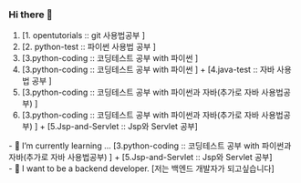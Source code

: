 ### Hi there 👋
<ol type="1">
<li>[1. opentutorials :: git 사용법공부 ]<br>
<li>[2. python-test :: 파이썬 사용법 공부 ]<br>
<li>[3.python-coding :: 코딩테스트 공부 with 파이썬 ]<br>
<li>[3.python-coding :: 코딩테스트 공부 with 파이썬 ] + [4.java-test :: 자바 사용법 공부 ]<br>
<li>[3.python-coding :: 코딩테스트 공부 with 파이썬과 자바(추가로 자바 사용법공부) ]<br>
<li>[3.python-coding :: 코딩테스트 공부 with 파이썬과 자바(추가로 자바 사용법공부) ] + [5.Jsp-and-Servlet :: Jsp와 Servlet 공부]
</ol>
- 🌱 I’m currently learning ... [3.python-coding :: 코딩테스트 공부 with 파이썬과 자바(추가로 자바 사용법공부) ] + [5.Jsp-and-Servlet :: Jsp와 Servlet 공부]<br>
- 💬 I want to be a backend developer. [저는 백엔드 개발자가 되고싶습니다]
<!--
**3baaa/3baaa** is a ✨ _special_ ✨ repository because its `README.md` (this file) appears on your GitHub profile.

Here are some ideas to get you started:

- 🔭 I’m currently working on ...
- 🌱 I’m currently learning ... 
- 👯 I’m looking to collaborate on ...
- 🤔 I’m looking for help with ...
- 💬 Ask me about ...
- 📫 How to reach me: ...
- 😄 Pronouns: ...
- ⚡ Fun fact: ...
-->
